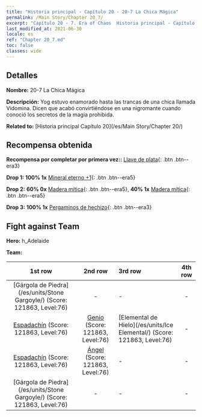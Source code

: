 ```yaml
---
title: "Historia principal - Capítulo 20 - 20-7 La Chica Mágica"
permalink: /Main Story/Chapter 20_7/
excerpt: "Capítulo 20 - 7. Era of Chaos  Historia principal - Capítulo 20_7. 20-7 La Chica Mágica"
last_modified_at: 2021-06-30
locale: es
ref: "Chapter 20_7.md"
toc: false
classes: wide
---
```


## Detalles

 **Nombre:** 20-7 La Chica Mágica

 **Descripción:** Yog estuvo enamorado hasta las trancas de una chica llamada Vidomina. Dicen que acabó convirtiéndose en una nigromante cuando conoció los secretos de la magia prohibida.

 **Related to:** [Historia principal Capítulo 20](/es/Main Story/Chapter 20/)

## Recompensa obtenida

 **Recompensa por completar por primera vez::** [Llave de plata](/ItemsES/con_693/){: .btn .btn--era3}

 **Drop 1:** **100% 1x** [Mineral eterno +1](/ItemsES/mat_68/){: .btn .btn--era5}

 **Drop 2:** **60% 0x** [Madera mítica](/ItemsES/mat_62/){: .btn .btn--era5}, **40% 1x** [Madera mítica](/ItemsES/mat_62/){: .btn .btn--era5}

 **Drop 3:** **100% 1x** [Pergaminos de hechizo](/ItemsES/con_694/){: .btn .btn--era3}


## Fight against Team
 **Hero:** h_Adelaide

 **Team:**


  | 1st row | 2nd row | 3rd row | 4th row |
  |:----:|:----:|:----|:----:|
  | [Gárgola de Piedra](/es/units/Stone Gargoyle/) (Score: 121863, Level:76)  | - | - | - |
  | [Espadachín](/es/units/Swordsman/) (Score: 121863, Level:76)  | [Genio](/es/units/Genie/) (Score: 121863, Level:76)  | [Elemental de Hielo](/es/units/Ice Elemental/) (Score: 121863, Level:76)  | - |
  | [Espadachín](/es/units/Swordsman/) (Score: 121863, Level:76)  | [Ángel](/es/units/Angel/) (Score: 121863, Level:76)  | - | - |
  | [Gárgola de Piedra](/es/units/Stone Gargoyle/) (Score: 121863, Level:76)  | - | - | - |


